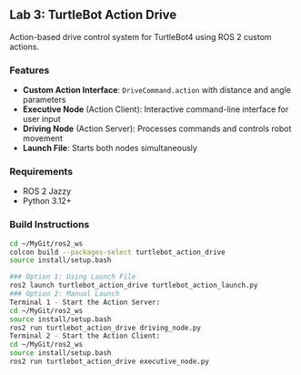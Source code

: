## Lab 3: TurtleBot Action Drive

Action-based drive control system for TurtleBot4 using ROS 2 custom actions.

### Features

- **Custom Action Interface**: `DriveCommand.action` with distance and angle parameters
- **Executive Node** (Action Client): Interactive command-line interface for user input
- **Driving Node** (Action Server): Processes commands and controls robot movement
- **Launch File**: Starts both nodes simultaneously

### Requirements

- ROS 2 Jazzy
- Python 3.12+

### Build Instructions
```bash
cd ~/MyGit/ros2_ws
colcon build --packages-select turtlebot_action_drive
source install/setup.bash

### Option 1: Using Launch File
ros2 launch turtlebot_action_drive turtlebot_action_launch.py
### Option 2: Manual Launch
Terminal 1 - Start the Action Server:
cd ~/MyGit/ros2_ws
source install/setup.bash
ros2 run turtlebot_action_drive driving_node.py
Terminal 2 - Start the Action Client:
cd ~/MyGit/ros2_ws
source install/setup.bash
ros2 run turtlebot_action_drive executive_node.py
